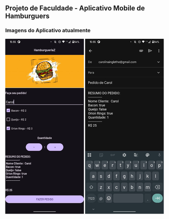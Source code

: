 ## Projeto de Faculdade - Aplicativo Mobile de Hamburguers


### Imagens do Aplicativo atualmente


<img src="https://github.com/CarolinaInglethe/HamburgueriaZ/blob/main/app/src/main/res/drawable/telaApp.jpeg" width="250px" alt="Texto Alternativo">
<img src="https://github.com/CarolinaInglethe/HamburgueriaZ/blob/main/app/src/main/res/drawable/telaEmail.jpeg" width="250px" alt="Texto Alternativo">

